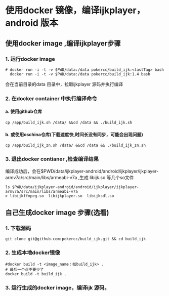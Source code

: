 # 使用docker 镜像，编译ijkplayer，android 版本

## 使用docker image ,编译ijkplayer步骤

### 1. 运行docker image
```shell
# docker run -i -t -v $PWD/data:/data pokercc/build_ijk:<lastTag> bash
  docker run -i -t -v $PWD/data:/data pokercc/build_ijk:1.4 bash
```
会在当前目录的data 目录中，拉取ijkplayer 源码并执行编译

### 2. 在docker container 中执行编译命令

#### a. 使用github仓库
```shell
cp /app/build_ijk.sh /data/ &&cd /data && ./build_ijk.sh
```

#### b. 或使用oschina仓库(下载速度快,时间长没有同步，可能会出现问题)
```shell
cp /app/build_ijk_zn.sh /data/ &&cd /data && ./build_ijk_zn.sh
```

### 3. 退出docker contianer ,检查编译结果

编译成功后，会在$PWD/data/ijkplayer-android/android/ijkplayer/ijkplayer-armv7a/src/main/libs/armeabi-v7a ,生成
libijk.so 等几个so文件
```shell
ls $PWD/data/ijkplayer-android/android/ijkplayer/ijkplayer-armv7a/src/main/libs/armeabi-v7a
> libijkffmpeg.so  libijkplayer.so  libijksdl.so

```


## 自己生成docker image 步骤(选看)
### 1. 下载源码

```shell
git clone git@github.com:pokercc/build_ijk.git && cd build_ijk
```
### 2. 生成本地docker镜像
```shell
#docker build -t <image_name：如build_ijk> .
# 最后一个点不要少了
docker build -t build_ijk .
```
### 3. 运行生成的docker image，编译ijk 源码。
